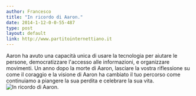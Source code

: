 ```yaml
---
author: Francesco
title: "In ricordo di Aaron."
date: 2014-1-12-0-0-55-487
type: post
layout: default
link: http://www.partitointernettiano.it
---
```

Aaron ha avuto una capacità unica di usare la tecnologia per aiutare le persone, democratizzare l'accesso alle informazioni, e organizzare movimenti. Un anno dopo la morte di Aaron, lasciare la vostra riflessione su come il coraggio e la visione di Aaron ha cambiato il tuo percorso come continuiamo a piangere la sua perdita e celebrare la sua vita. ![In ricordo di Aaron.](https://raw.github.com/rememberaaronsw/rememberaaronsw/master/images/2014-1-12-0-0-55-487-001.JPG)